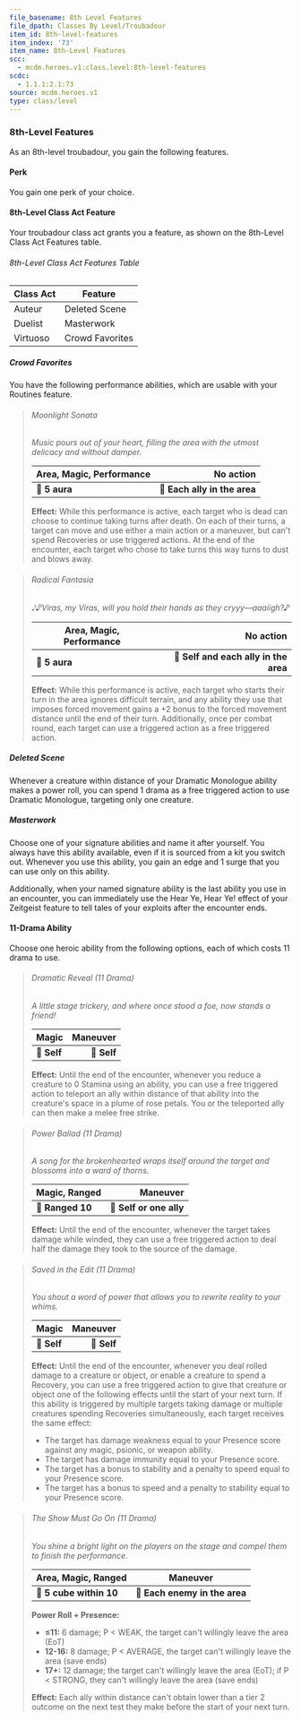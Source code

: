 ```yaml
---
file_basename: 8th Level Features
file_dpath: Classes By Level/Troubadour
item_id: 8th-level-features
item_index: '73'
item_name: 8th-Level Features
scc:
  - mcdm.heroes.v1:class.level:8th-level-features
scdc:
  - 1.1.1:2.1:73
source: mcdm.heroes.v1
type: class/level
---
```


### 8th-Level Features

As an 8th-level troubadour, you gain the following features.

#### Perk

You gain one perk of your choice.

#### 8th-Level Class Act Feature

Your troubadour class act grants you a feature, as shown on the 8th-Level Class Act Features table.

###### 8th-Level Class Act Features Table

| Class Act | Feature         |
| --------- | --------------- |
| Auteur    | Deleted Scene   |
| Duelist   | Masterwork      |
| Virtuoso  | Crowd Favorites |

##### Crowd Favorites

You have the following performance abilities, which are usable with your Routines feature.

<!-- -->
> ###### Moonlight Sonata
>
> *Music pours out of your heart, filling the area with the utmost delicacy and without damper.*
>
> | **Area, Magic, Performance** |                **No action** |
> | ---------------------------- | ---------------------------: |
> | **📏 5 aura**                | **🎯 Each ally in the area** |
>
> **Effect:** While this performance is active, each target who is dead can choose to continue taking turns after death. On each of their turns, a target can move and use either a main action or a maneuver, but can't spend Recoveries or use triggered actions. At the end of the encounter, each target who chose to take turns this way turns to dust and blows away.

<!-- -->
> ###### Radical Fantasia
>
> *𝅘𝅥𝅮♪Viras, my Viras, will you hold their hands as they cryyy—aaaiigh?♪*
>
> | **Area, Magic, Performance** |                         **No action** |
> | ---------------------------- | ------------------------------------: |
> | **📏 5 aura**                | **🎯 Self and each ally in the area** |
>
> **Effect:** While this performance is active, each target who starts their turn in the area ignores difficult terrain, and any ability they use that imposes forced movement gains a +2 bonus to the forced movement distance until the end of their turn. Additionally, once per combat round, each target can use a triggered action as a free triggered action.

##### Deleted Scene

Whenever a creature within distance of your Dramatic Monologue ability makes a power roll, you can spend 1 drama as a free triggered action to use Dramatic Monologue, targeting only one creature.

##### Masterwork

Choose one of your signature abilities and name it after yourself. You always have this ability available, even if it is sourced from a kit you switch out. Whenever you use this ability, you gain an edge and 1 surge that you can use only on this ability.

Additionally, when your named signature ability is the last ability you use in an encounter, you can immediately use the Hear Ye, Hear Ye! effect of your Zeitgeist feature to tell tales of your exploits after the encounter ends.

#### 11-Drama Ability

Choose one heroic ability from the following options, each of which costs 11 drama to use.

<!-- -->
> ###### Dramatic Reveal (11 Drama)
>
> *A little stage trickery, and where once stood a foe, now stands a friend!*
>
> | **Magic**   | **Maneuver** |
> | ----------- | -----------: |
> | **📏 Self** |  **🎯 Self** |
>
> **Effect:** Until the end of the encounter, whenever you reduce a creature to 0 Stamina using an ability, you can use a free triggered action to teleport an ally within distance of that ability into the creature's space in a plume of rose petals. You or the teleported ally can then make a melee free strike.

<!-- -->
> ###### Power Ballad (11 Drama)
>
> *A song for the brokenhearted wraps itself around the target and blossoms into a ward of thorns.*
>
> | **Magic, Ranged** |            **Maneuver** |
> | ----------------- | ----------------------: |
> | **📏 Ranged 10**  | **🎯 Self or one ally** |
>
> **Effect:** Until the end of the encounter, whenever the target takes damage while winded, they can use a free triggered action to deal half the damage they took to the source of the damage.

<!-- -->
> ###### Saved in the Edit (11 Drama)
>
> *You shout a word of power that allows you to rewrite reality to your whims.*
>
> | **Magic**   | **Maneuver** |
> | ----------- | -----------: |
> | **📏 Self** |  **🎯 Self** |
>
> **Effect:** Until the end of the encounter, whenever you deal rolled damage to a creature or object, or enable a creature to spend a Recovery, you can use a free triggered action to give that creature or object one of the following effects until the start of your next turn. If this ability is triggered by multiple targets taking damage or multiple creatures spending Recoveries simultaneously, each target receives the same effect:
>
> - The target has damage weakness equal to your Presence score against any magic, psionic, or weapon ability.
> - The target has damage immunity equal to your Presence score.
> - The target has a bonus to stability and a penalty to speed equal to your Presence score.
> - The target has a bonus to speed and a penalty to stability equal to your Presence score.

<!-- -->
> ###### The Show Must Go On (11 Drama)
>
> *You shine a bright light on the players on the stage and compel them to finish the performance.*
>
> | **Area, Magic, Ranged** | **Maneuver**                  |
> | ----------------------- | ----------------------------- |
> | **📏 5 cube within 10** | **🎯 Each enemy in the area** |
>
> **Power Roll + Presence:**
>
> - **≤11:** 6 damage; P < WEAK, the target can't willingly leave the area (EoT)
> - **12-16:** 8 damage; P < AVERAGE, the target can't willingly leave the area (save ends)
> - **17+:** 12 damage; the target can't willingly leave the area (EoT); if P < STRONG, they can't willingly leave the area (save ends)
>
> **Effect:** Each ally within distance can't obtain lower than a tier 2 outcome on the next test they make before the start of your next turn.
